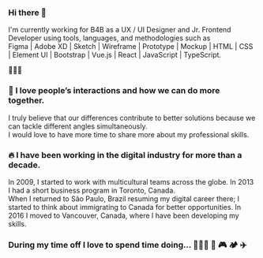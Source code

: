 ### Hi there 👋
I'm currently working for B4B as a UX / UI Designer and Jr. Frontend Developer using tools, languages, and methodologies such as<br>
Figma | Adobe XD | Sketch | Wireframe | Prototype | Mockup | HTML | CSS | Element UI | Bootstrap | Vue.js | React | JavaScript | TypeScript.

🚀🚀🚀

### 🥰 I love people’s interactions and how we can do more together.
I truly believe that our differences contribute to better solutions because we can tackle different angles simultaneously.<br>
I would love to have more time to share more about my professional skills.

### 🔥 I have been working in the digital industry for more than a decade.
In 2009, I started to work with multicultural teams across the globe. In 2013 I had a short business program in Toronto, Canada.<br>
When I returned to São Paulo, Brazil resuming my digital career there; I started to think about immigrating to Canada for better opportunities. In 2016 I moved to Vancouver, Canada, where I have been developing my skills.

### During my time off I love to spend time doing... 👨‍👩‍👦 🚵 🎮 🏕️ ✈️

